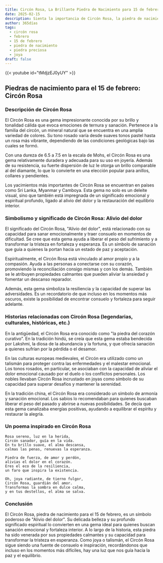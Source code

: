 ```yaml
---
title: Circón Rosa, La Brillante Piedra de Nacimiento para 15 de febrero
date: 2025-02-15
description: Sienta la importancia de Circón Rosa, la piedra de nacimiento de 15 de febrero que simboliza Alivio del dolor. Deje que su belleza y significado iluminen su día.
author: 365días
tags:
  - circón rosa
  - febrero
  - 15 de febrero
  - piedra de nacimiento
  - piedra preciosa
  - joya
draft: false
---
```


{{< youtube id="tMdjzEJ0yUY" >}}

## Piedras de nacimiento para el 15 de febrero: Circón Rosa

### Descripción de Circón Rosa

El Circón Rosa es una gema impresionante conocida por su brillo y tonalidad cálida que evoca emociones de ternura y sanación. Pertenece a la familia del circón, un mineral natural que se encuentra en una amplia variedad de colores. Su tono rosado varía desde suaves tonos pastel hasta un rosa más vibrante, dependiendo de las condiciones geológicas bajo las cuales se formó.

Con una dureza de 6.5 a 7.5 en la escala de Mohs, el Circón Rosa es una gema relativamente duradera y adecuada para su uso en joyería. Además de su resistencia, su fuerte dispersión de luz le otorga un brillo comparable al del diamante, lo que lo convierte en una elección popular para anillos, collares y pendientes.

Los yacimientos más importantes de Circón Rosa se encuentran en países como Sri Lanka, Myanmar y Camboya. Esta gema no solo es un deleite visual, sino que también está impregnada de un significado emocional y espiritual profundo, ligado al alivio del dolor y la restauración del equilibrio interior.

### Simbolismo y significado de Circón Rosa: Alivio del dolor

El significado del Circón Rosa, "Alivio del dolor", está relacionado con su capacidad para sanar emocionalmente y traer consuelo en momentos de dificultad. Se cree que esta gema ayuda a liberar el peso del sufrimiento y a transformar la tristeza en fortaleza y esperanza. Es un símbolo de sanación que guía a quienes la portan hacia un estado de paz y aceptación.

Espiritualmente, el Circón Rosa está vinculado al amor propio y a la compasión. Ayuda a las personas a conectarse con su corazón, promoviendo la reconciliación consigo mismas y con los demás. También se le atribuyen propiedades calmantes que pueden aliviar la ansiedad y fomentar un descanso reparador.

Además, esta gema simboliza la resiliencia y la capacidad de superar las adversidades. Es un recordatorio de que incluso en los momentos más oscuros, existe la posibilidad de encontrar consuelo y fortaleza para seguir adelante.

### Historias relacionadas con Circón Rosa (legendarias, culturales, históricas, etc.)

En la antigüedad, el Circón Rosa era conocido como "la piedra del corazón curativo". En la tradición hindú, se creía que esta gema estaba bendecida por Lakshmi, la diosa de la abundancia y la fortuna, y que ofrecía sanación a quienes sufrían por la pérdida o el desamor.

En las culturas europeas medievales, el Circón era utilizado como un talismán para proteger contra las enfermedades y el malestar emocional. Los tonos rosados, en particular, se asociaban con la capacidad de aliviar el dolor emocional causado por el duelo o los conflictos personales. Los nobles llevaban Circón Rosa incrustado en joyas como símbolo de su capacidad para superar desafíos y mantener la serenidad.

En la tradición china, el Circón Rosa era considerado un símbolo de armonía y sanación emocional. Los sabios lo recomendaban para quienes buscaban liberar el peso del pasado y abrirse a nuevas posibilidades. Se decía que esta gema canalizaba energías positivas, ayudando a equilibrar el espíritu y restaurar la alegría.

### Un poema inspirado en Circón Rosa

```
Rosa sereno, luz en la herida,  
Circón sanador, guía en la vida.  
En tu brillo suave, el alma descansa,  
calmas las penas, renuevas la esperanza.  

Piedra de fuerza, de amor y perdón,  
alivias el dolor en el corazón.  
Eres el eco de la resiliencia,  
un faro que inspira la existencia.  

Oh, joya radiante, de tierno fulgor,  
Circón Rosa, guardián del amor.  
Transformas la sombra en dulce calma,  
y en tus destellos, el alma se salva.
```

### Conclusión

El Circón Rosa, piedra de nacimiento para el 15 de febrero, es un símbolo poderoso de "Alivio del dolor". Su delicada belleza y su profundo significado espiritual lo convierten en una gema ideal para quienes buscan sanación emocional y fortaleza interior. A lo largo de la historia, esta piedra ha sido venerada por sus propiedades calmantes y su capacidad para transformar la tristeza en esperanza. Como joya o talismán, el Circón Rosa sigue siendo una fuente de consuelo e inspiración, recordándonos que incluso en los momentos más difíciles, hay una luz que nos guía hacia la paz y el equilibrio.